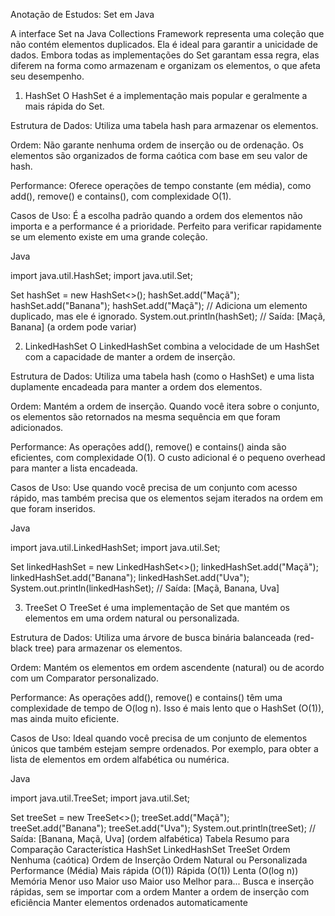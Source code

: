 Anotação de Estudos: Set em Java

A interface Set na Java Collections Framework representa uma coleção que não contém elementos duplicados. Ela é ideal para garantir a unicidade de dados. Embora todas as implementações do Set garantam essa regra, elas diferem na forma como armazenam e organizam os elementos, o que afeta seu desempenho.

1. HashSet
   O HashSet é a implementação mais popular e geralmente a mais rápida do Set.

Estrutura de Dados: Utiliza uma tabela hash para armazenar os elementos.

Ordem: Não garante nenhuma ordem de inserção ou de ordenação. Os elementos são organizados de forma caótica com base em seu valor de hash.

Performance: Oferece operações de tempo constante (em média), como add(), remove() e contains(), com complexidade O(1).

Casos de Uso: É a escolha padrão quando a ordem dos elementos não importa e a performance é a prioridade. Perfeito para verificar rapidamente se um elemento existe em uma grande coleção.

Java

import java.util.HashSet;
import java.util.Set;

Set<String> hashSet = new HashSet<>();
hashSet.add("Maçã");
hashSet.add("Banana");
hashSet.add("Maçã"); // Adiciona um elemento duplicado, mas ele é ignorado.
System.out.println(hashSet); // Saída: [Maçã, Banana] (a ordem pode variar)


2. LinkedHashSet
   O LinkedHashSet combina a velocidade de um HashSet com a capacidade de manter a ordem de inserção.

Estrutura de Dados: Utiliza uma tabela hash (como o HashSet) e uma lista duplamente encadeada para manter a ordem dos elementos.

Ordem: Mantém a ordem de inserção. Quando você itera sobre o conjunto, os elementos são retornados na mesma sequência em que foram adicionados.

Performance: As operações add(), remove() e contains() ainda são eficientes, com complexidade O(1). O custo adicional é o pequeno overhead para manter a lista encadeada.

Casos de Uso: Use quando você precisa de um conjunto com acesso rápido, mas também precisa que os elementos sejam iterados na ordem em que foram inseridos.

Java

import java.util.LinkedHashSet;
import java.util.Set;

Set<String> linkedHashSet = new LinkedHashSet<>();
linkedHashSet.add("Maçã");
linkedHashSet.add("Banana");
linkedHashSet.add("Uva");
System.out.println(linkedHashSet); // Saída: [Maçã, Banana, Uva]


3. TreeSet
   O TreeSet é uma implementação de Set que mantém os elementos em uma ordem natural ou personalizada.

Estrutura de Dados: Utiliza uma árvore de busca binária balanceada (red-black tree) para armazenar os elementos.

Ordem: Mantém os elementos em ordem ascendente (natural) ou de acordo com um Comparator personalizado.

Performance: As operações add(), remove() e contains() têm uma complexidade de tempo de O(log n). Isso é mais lento que o HashSet (O(1)), mas ainda muito eficiente.

Casos de Uso: Ideal quando você precisa de um conjunto de elementos únicos que também estejam sempre ordenados. Por exemplo, para obter a lista de elementos em ordem alfabética ou numérica.

Java

import java.util.TreeSet;
import java.util.Set;

Set<String> treeSet = new TreeSet<>();
treeSet.add("Maçã");
treeSet.add("Banana");
treeSet.add("Uva");
System.out.println(treeSet); // Saída: [Banana, Maçã, Uva] (ordem alfabética)
Tabela Resumo para Comparação
Característica	HashSet	LinkedHashSet	TreeSet
Ordem	Nenhuma (caótica)	Ordem de Inserção	Ordem Natural ou Personalizada
Performance (Média)	Mais rápida (O(1))	Rápida (O(1))	Lenta (O(log n))
Memória	Menor uso	Maior uso	Maior uso
Melhor para...	Busca e inserção rápidas, sem se importar com a ordem	Manter a ordem de inserção com eficiência	Manter elementos ordenados automaticamente
